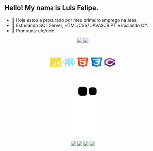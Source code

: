 ## Hello! My name is Luis Felipe.

- 🔭 Hoje estou a procurado por meu primeiro emprego na área. 
- 🌱 Estudando SQL Server, HTML/CSS/ JAVASCRIPT e iniciando C#.
- 🤭 Pronouns: ele/dele


<div align="center"> 
  <a href="https://github.com/LFelipes-Santt">
  <img width="50%" src="https://github-readme-stats.vercel.app/api?username=LFelipes-Santt&show_icons=true&theme=dark&include_all_commits=true&count_private=true"/>
  <img width="50%" src="https://github-readme-stats.vercel.app/api/top-langs/?username=LFelipes-Santt&layout=compact&langs_count=7&theme=dark"/> 
</div>

##

<div style="display: inline_block", align="center"><br>

  <img align="center" alt="Rafa-Js" height="30" width="40" src="https://raw.githubusercontent.com/devicons/devicon/master/icons/javascript/javascript-plain.svg">       
  <img align="center" alt="Rafa-React" height="30" width="40" src="https://raw.githubusercontent.com/devicons/devicon/master/icons/react/react-original.svg">   
  <img align="center" alt="Rafa-HTML" height="30" width="40" src="https://raw.githubusercontent.com/devicons/devicon/master/icons/html5/html5-original.svg">    
  <img align="center" alt="Rafa-CSS" height="30" width="40" src="https://raw.githubusercontent.com/devicons/devicon/master/icons/css3/css3-original.svg">  
  <img align="center" alt="Rafa-Csharp" height="30" width="40" src="https://raw.githubusercontent.com/devicons/devicon/master/icons/csharp/csharp-original.svg">
 
</div>

##

<div align="center"> 

![ Animação de cobra ](https://github.com/rafaballerini/rafaballerini/blob/output/github-contribution-grid-snake.svg)
  
  <a href="https://www.instagram.com/santt_felipel/" target="_blank"><img src="https://img.shields.io/badge/Instagram-E4405F?style=for-the-badge&logo=instagram&logoColor=white" target="_blank"></a>
  <a href="https://discord.com/channels/@me" target="_blank"><img src="https://img.shields.io/badge/Discord-7289DA?style=for-the-badge&logo=discord&logoColor=white" target="_blank"></a>
  <a href = "mailto:felipe.santana.13857@gmail.com"><img src="https://img.shields.io/badge/Gmail-D14836?style=for-the-badge&logo=gmail&logoColor=white" destino ="_blank"></a>
  <a href="https://www.linkedin.com/in/luis-felipe-santana-oliveira/" target="_blank"><img src="https://img.shields.io/badge/LinkedIn-0077B5?style=for-the-badge&logo=linkedin&logoColor=white" target="_blank"></a>
 
</div>
 
